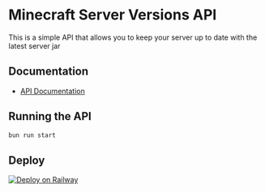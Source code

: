 # Minecraft Server Versions API

This is a simple API that allows you to keep your server up to date with the latest server jar

## Documentation
- [API Documentation](https://minecraft-update-api-production.up.railway.app/docs)

## Running the API
```bash
bun run start
```

## Deploy
[![Deploy on Railway](https://railway.app/button.svg)](https://railway.app/template/xDMYoi?referralCode=ShtSlb)
